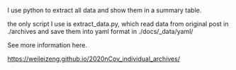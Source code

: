 I use python to extract all data and show them in a summary table.

the only script I use is extract_data.py, which read data from original post in ./archives and save them into yaml format in ./docs/_data/yaml/

See more information here.

https://weileizeng.github.io/2020nCov_individual_archives/